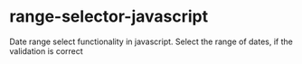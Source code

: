# range-selector-javascript
Date range select functionality in javascript. Select the range of dates, if the validation is correct
